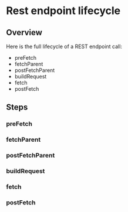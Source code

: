 # Rest endpoint lifecycle

## Overview
Here is the full lifecycle of a REST endpoint call:
- preFetch
- fetchParent
- postFetchParent
- buildRequest
- fetch
- postFetch

## Steps
### preFetch

### fetchParent

### postFetchParent

### buildRequest

### fetch

### postFetch